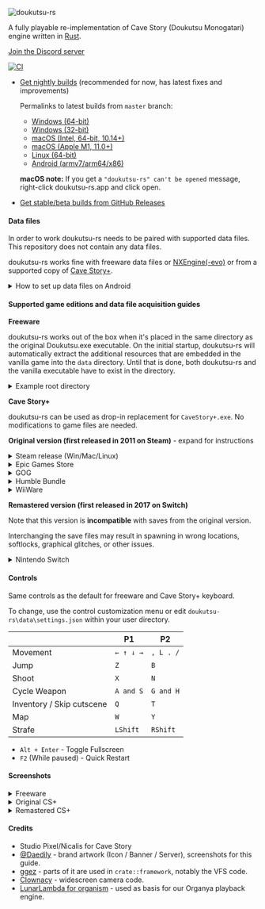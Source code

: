 ![doukutsu-rs](./res/sue_crab_banner_github.png)

A fully playable re-implementation of Cave Story (Doukutsu Monogatari) engine written
in [Rust](https://www.rust-lang.org/).

[Join the Discord server](https://discord.gg/fbRsNNB)

[![CI](https://github.com/doukutsu-rs/doukutsu-rs/actions/workflows/ci.yml/badge.svg?branch=master)](https://nightly.link/doukutsu-rs/doukutsu-rs/workflows/ci/master?preview)

- [Get nightly builds](https://nightly.link/doukutsu-rs/doukutsu-rs/workflows/ci/master?preview) (recommended for now, has latest fixes and improvements)

  Permalinks to latest builds from `master` branch:

  - [Windows (64-bit)](https://nightly.link/doukutsu-rs/doukutsu-rs/workflows/ci/master/doukutsu-rs_windows-x64.zip)
  - [Windows (32-bit)](https://nightly.link/doukutsu-rs/doukutsu-rs/workflows/ci/master/doukutsu-rs_windows-x32.zip)
  - [macOS (Intel, 64-bit, 10.14+)](https://nightly.link/doukutsu-rs/doukutsu-rs/workflows/ci/master/doukutsu-rs_mac-x64.zip)
  - [macOS (Apple M1, 11.0+)](https://nightly.link/doukutsu-rs/doukutsu-rs/workflows/ci/master/doukutsu-rs_mac-arm64.zip)
  - [Linux (64-bit)](https://nightly.link/doukutsu-rs/doukutsu-rs/workflows/ci/master/doukutsu-rs_linux-x64.zip)
  - [Android (armv7/arm64/x86)](https://nightly.link/doukutsu-rs/doukutsu-rs/workflows/ci/master/doukutsu-rs_android.zip)

  **macOS note:** If you get a `"doukutsu-rs" can't be opened` message, right-click doukutsu-rs.app and click open.

- [Get stable/beta builds from GitHub Releases](https://github.com/doukutsu-rs/doukutsu-rs/releases)

#### Data files

In order to work doukutsu-rs needs to be paired with supported data files. This repository does not contain any data
files.

doukutsu-rs works fine with freeware data files or [NXEngine(-evo)](https://github.com/nxengine/nxengine-evo) or from a
supported copy of [Cave Story+](https://www.nicalis.com/games/cavestory+).

<details>
  <summary>How to set up data files on Android</summary>
  
  If your phone has an app called **"Files"**:

  1. Launch this app.
  2. Press **☰** on the top left corner.
  3. Tap on **"doukutsu-rs game data"**.
  4. Copy your game data files to the opened folder.


  If your phone does not have this app:
  
  1. Install the **"Material Files"** app from *Hai Zhang* and launch it([Google Play](https://play.google.com/store/apps/details?id=me.zhanghai.android.files) | [F-Droid](https://f-droid.org/en/packages/me.zhanghai.android.files/) | [Github Releases](https://github.com/zhanghai/MaterialFiles/releases)).
  2. Press **☰** on the top left corner.
  3. Press **"+ Add storage"**.
  4. In the window that pops up, press **"External storage"**.
  5. Press **☰** on the top left corner.
  6. Tap on **"doukutsu-rs game data"**.
  7. Press the large blue button at the bottom labelled **"USE THIS FOLDER"**.
  8. Then click on **☰** in the top left corner again and open.
  9. Tap on **"files"** above **"+ Add storage"**.
  10. Copy your game data files to the opened folder.
</details>

#### Supported game editions and data file acquisition guides

**Freeware**

doukutsu-rs works out of the box when it's placed in the same directory as the original Doukutsu.exe executable. On the initial
startup, doukutsu-rs will automatically extract the additional resources that are embedded in the vanilla game into the `data`
directory. Until that is done, both doukutsu-rs and the vanilla executable have to exist in the directory.

<details>
<summary>Example root directory</summary>

![example root directory with doukutsu-rs and vanilla Cave Story](https://i.imgur.com/3dJ7WMB.png)

</details>

**Cave Story+**

doukutsu-rs can be used as drop-in replacement for `CaveStory+.exe`. No modifications to game files are needed.

**Original version (first released in 2011 on Steam)** - expand for instructions

<details>
<summary>Steam release (Win/Mac/Linux)</summary>

The `data` folder is in the same place across all platforms.

If you want to use doukutsu-rs as a substitute for Mac version of Cave Story+ (which at moment of writing doesn't work
on 10.15+ anymore), do the following:

1. Find the doukutsu-rs executable:
   - In AppVeyor builds, it's in `doukutsu-rs.app/Contents/MacOS/doukutsu-rs`
   - In your own builds, it's in `target/(release|debug)/doukutsu-rs`
2. Open Steam Library, select `Cave Story+`, press the `Manage` button (gear icon) and select `Properties...`
3. Select `Local Files` and press `Browse...`.
4. Open the `Cave Story+.app` bundle and navigate to `Contents/MacOS` directory.
5. Rename the `Cave Story+` executable to something else or delete it.
6. Copy the doukutsu-rs executable and rename it to `Cave Story+`.
7. Launch the game from Steam and enjoy!

![image](https://user-images.githubusercontent.com/53099651/155904982-eb6032d8-7a4d-4af7-ae6f-b69041ecfaa4.png)

</details>

<details>
<summary>Epic Games Store</summary>

Check your default installation directory.

![image](https://user-images.githubusercontent.com/53099651/155905035-0080eace-bd98-4cf5-9628-c98334ea768c.png)

</details>

<details>
<summary>GOG</summary>

Check your default installation directory.

![image](https://user-images.githubusercontent.com/53099651/155906494-1e53f174-f12f-41be-ab53-8745cdf735b5.png)

</details>

<details>
<summary>Humble Bundle</summary>

The archive from Humble Bundle contains the necessary `data` folder, in the same folder as `CaveStory+.exe`.

![image](https://user-images.githubusercontent.com/96957561/156861929-7fa03951-442b-4277-b673-474189411103.png)

</details>

<details>
<summary>WiiWare</summary>

1. [Dump Your WiiWare `.wad`](https://wii.guide/dump-wads.html)
2. [Extract and decompress the `data` folder](https://docs.google.com/document/d/1hDNDgNl0cUDlFOQ_BUOq3QCGb7S0xfUxRoob-hfM-DY)
   Example of a [valid uncompressed `data` folder](https://user-images.githubusercontent.com/53099651/159585593-43fead24-b041-48f4-8332-be50d712310d.png)

</details>

**Remastered version (first released in 2017 on Switch)**

Note that this version is **incompatible** with saves from the original version.

Interchanging the save files may result in spawning in wrong locations, softlocks, graphical glitches, or other issues.

<details>
<summary>Nintendo Switch</summary>

Extract the `data` folder (contained in `romfs`) from your console using tool such as [nxdumptool](https://github.com/DarkMatterCore/nxdumptool).

**Important notes:**

- doukutsu-rs doesn't rely on the original ROM or executable, you just need the data files, go to `RomFS options` menu to just extract the files to SD card so you don't need to do any extra steps.
- Ensure you're dumping the files **with update included** (`Use update/DLC` option), as 1.0 isn't supported.

**Nintendo Switch homebrew port specific info**

If you're running the homebrew port (drshorizon.nro) on your Switch, you can avoid the dumping step, doukutsu-rs will
automatically detect and mount the data files if you run it over Cave Story+ in Title Override mode (hold `R` while starting CS+ and launch d-rs from hbmenu).

You can put your own data files in `/switch/doukutsu-rs/data` directory on SD Card, which will be overlayed over RomFS if
you run it in setup described above.

</details>

#### Controls

Same controls as the default for freeware and Cave Story+ keyboard.

To change, use the control customization menu or edit `doukutsu-rs\data\settings.json` within your user directory.

|                           | P1        | P2        |
| ------------------------- | --------- | --------- |
| Movement                  | `← ↑ ↓ →` | `, L . /` |
| Jump                      | `Z`       | `B`       |
| Shoot                     | `X`       | `N`       |
| Cycle Weapon              | `A and S` | `G and H` |
| Inventory / Skip cutscene | `Q`       | `T`       |
| Map                       | `W`       | `Y`       |
| Strafe                    | `LShift`  | `RShift`  |

- `Alt + Enter` - Toggle Fullscreen
- `F2` (While paused) - Quick Restart

#### Screenshots

<details>
<summary>Freeware</summary>

![JP Freeware 2](https://user-images.githubusercontent.com/53099651/155924461-c63afc93-a41f-4cfd-ac9f-8f021cebcb04.png)

![Toroko Fight Freeware](https://user-images.githubusercontent.com/53099651/155924215-d492907a-ed0e-4323-bd46-61745b8fb32a.png)

![No Lighting Freeware](https://user-images.githubusercontent.com/53099651/155923814-621cf29e-bb20-4680-a96d-f049aaef1f88.png)

</details>

<details>
<summary>Original CS+</summary>

![CS+ Sand Zone](https://user-images.githubusercontent.com/53099651/155923620-db230077-0df5-4de4-b086-be6b4dcbc6df.png)

![CS+ Showoff Outer Wall](https://user-images.githubusercontent.com/53099651/155920013-3967cd03-8d69-4fc5-8f1d-fe659ff2e953.png)

![CS+ Challenge](https://user-images.githubusercontent.com/53099651/155919381-7e8159a0-a7cf-461a-8be2-2ce864631299.png)

</details>

<details>
<summary>Remastered CS+</summary>

![Balcony Switch](https://user-images.githubusercontent.com/53099651/155918810-063c0f06-2d48-485f-8367-6337525deab7.png)

![Dogs Switch](https://media.discordapp.net/attachments/745322954660905103/947895408196202617/unknown.png)

![Almond Switch](https://media.discordapp.net/attachments/745322954660905103/947898268631826492/unknown.png)

![Hell Switch](https://user-images.githubusercontent.com/53099651/155918602-62268274-c529-41c2-a87e-0c31e7874b94.png)

</details>

#### Credits

- Studio Pixel/Nicalis for Cave Story
- [@Daedily](https://twitter.com/Daedliy) - brand artwork (Icon / Banner / Server), screenshots for this guide.
- [ggez](https://github.com/ggez/ggez) - parts of it are used in `crate::framework`, notably the VFS code.
- [Clownacy](https://github.com/Clownacy) - widescreen camera code.
- [LunarLambda for organism](https://gitdab.com/LunarLambda/organism) - used as basis for our Organya playback engine.
